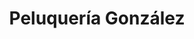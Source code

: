 ---
title: "Peluquería González"
url: /santa-catarina-pinula/peluqueria-gonzalez/
shop: peluquería
---